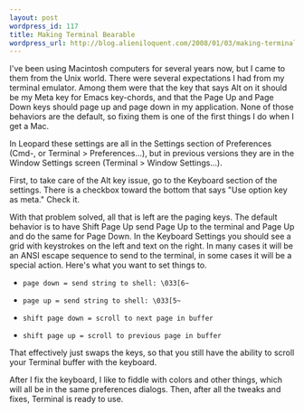 ```yaml
---
layout: post
wordpress_id: 117
title: Making Terminal Bearable
wordpress_url: http://blog.alieniloquent.com/2008/01/03/making-terminal-bearable/
---
```

I've been using Macintosh computers for several years now, but I came to them
from the Unix world. There were several expectations I had from my terminal
emulator. Among them were that the key that says Alt on it should be my Meta
key for Emacs key-chords, and that the Page Up and Page Down keys should page
up and page down in my application. None of those behaviors are the default,
so fixing them is one of the first things I do when I get a Mac.

In Leopard these settings are all in the Settings section of Preferences
(Cmd-, or Terminal > Preferences...), but in previous versions they are in the
Window Settings screen (Terminal > Window Settings...).

First, to take care of the Alt key issue, go to the Keyboard section of the
settings. There is a checkbox toward the bottom that says "Use option key as
meta." Check it.

With that problem solved, all that is left are the paging keys. The default
behavior is to have Shift Page Up send Page Up to the terminal and Page Up and
do the same for Page Down. In the Keyboard Settings you should see a grid with
keystrokes on the left and text on the right. In many cases it will be an ANSI
escape sequence to send to the terminal, in some cases it will be a special
action. Here's what you want to set things to.

  * `page down = send string to shell: \033[6~`

  * `page up = send string to shell: \033[5~`

  * `shift page down = scroll to next page in buffer`

  * `shift page up = scroll to previous page in buffer`

That effectively just swaps the keys, so that you still have the ability to
scroll your Terminal buffer with the keyboard.

After I fix the keyboard, I like to fiddle with colors and other things, which
will all be in the same preferences dialogs. Then, after all the tweaks and
fixes, Terminal is ready to use.

